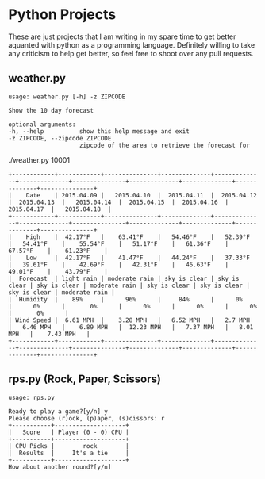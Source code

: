 Python Projects
===============
These are just projects that I am writing in my spare time to get better aquanted with python as a programming language. Definitely willing to take any criticism to help get better, so feel free to shoot over any pull requests.

weather.py
----------
	usage: weather.py [-h] -z ZIPCODE

	Show the 10 day forecast

	optional arguments:
	-h, --help			show this help message and exit
	-z ZIPCODE, --zipcode ZIPCODE
						zipcode of the area to retrieve the forecast for

./weather.py 10001

	+------------+------------+---------------+--------------+--------------+--------------+---------------+--------------+--------------+--------------+---------------+
	|    Date    | 2015.04.09 |   2015.04.10  |  2015.04.11  |  2015.04.12  |  2015.04.13  |   2015.04.14  |  2015.04.15  |  2015.04.16  |  2015.04.17  |   2015.04.18  |
	+------------+------------+---------------+--------------+--------------+--------------+---------------+--------------+--------------+--------------+---------------+
	|    High    |  42.17°F   |    63.41°F    |   54.46°F    |   52.39°F    |   54.41°F    |    55.54°F    |   51.17°F    |   61.36°F    |   67.57°F    |    61.23°F    |
	|    Low     |  42.17°F   |    41.47°F    |   44.24°F    |   37.33°F    |   39.61°F    |    42.69°F    |   42.31°F    |   46.63°F    |   49.01°F    |    43.79°F    |
	|  Forecast  | light rain | moderate rain | sky is clear | sky is clear | sky is clear | moderate rain | sky is clear | sky is clear | sky is clear | moderate rain |
	|  Humidity  |    89%     |      96%      |     84%      |      0%      |      0%      |       0%      |      0%      |      0%      |      0%      |       0%      |
	| Wind Speed |  6.61 MPH  |    3.28 MPH   |   6.52 MPH   |   2.7 MPH    |   6.46 MPH   |    6.89 MPH   |  12.23 MPH   |   7.37 MPH   |   8.01 MPH   |    7.43 MPH   |
	+------------+------------+---------------+--------------+--------------+--------------+---------------+--------------+--------------+--------------+---------------+

rps.py (Rock, Paper, Scissors)
------------------------------
	usage: rps.py

	Ready to play a game?[y/n] y
	Please choose (r)ock, (p)aper, (s)cissors: r
	+-----------+--------------------+
	|   Score   | Player (0 - 0) CPU |
	+-----------+--------------------+
	| CPU Picks |        rock        |
	|  Results  |     It's a tie     |
	+-----------+--------------------+
	How about another round?[y/n]

